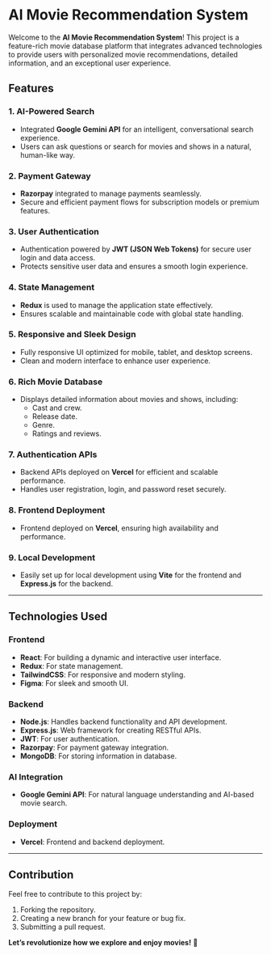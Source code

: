 # AI Movie Recommendation System  

Welcome to the **AI Movie Recommendation System**! This project is a feature-rich movie database platform that integrates advanced technologies to provide users with personalized movie recommendations, detailed information, and an exceptional user experience.  

## Features  

### 1. **AI-Powered Search**
   - Integrated **Google Gemini API** for an intelligent, conversational search experience.  
   - Users can ask questions or search for movies and shows in a natural, human-like way.  

### 2. **Payment Gateway**
   - **Razorpay** integrated to manage payments seamlessly.  
   - Secure and efficient payment flows for subscription models or premium features.  

### 3. **User Authentication**
   - Authentication powered by **JWT (JSON Web Tokens)** for secure user login and data access.  
   - Protects sensitive user data and ensures a smooth login experience.  

### 4. **State Management**
   - **Redux** is used to manage the application state effectively.  
   - Ensures scalable and maintainable code with global state handling.  

### 5. **Responsive and Sleek Design**
   - Fully responsive UI optimized for mobile, tablet, and desktop screens.  
   - Clean and modern interface to enhance user experience.  

### 6. **Rich Movie Database**
   - Displays detailed information about movies and shows, including:  
      - Cast and crew.  
      - Release date.  
      - Genre.  
      - Ratings and reviews.  

### 7. **Authentication APIs**  
   - Backend APIs deployed on **Vercel** for efficient and scalable performance.  
   - Handles user registration, login, and password reset securely.  

### 8. **Frontend Deployment**  
   - Frontend deployed on **Vercel**, ensuring high availability and performance.  

### 9. **Local Development**
   - Easily set up for local development using **Vite** for the frontend and **Express.js** for the backend.  

---

## Technologies Used  

### Frontend  
- **React**: For building a dynamic and interactive user interface.  
- **Redux**: For state management.  
- **TailwindCSS**: For responsive and modern styling.
- **Figma**: For sleek and smooth UI. 

### Backend  
- **Node.js**: Handles backend functionality and API development.  
- **Express.js**: Web framework for creating RESTful APIs.  
- **JWT**: For user authentication.  
- **Razorpay**: For payment gateway integration.
- **MongoDB**: For storing information in database.

### AI Integration  
- **Google Gemini API**: For natural language understanding and AI-based movie search.  

### Deployment  
- **Vercel**: Frontend and backend deployment.  

---

## Contribution

Feel free to contribute to this project by:
  1. Forking the repository.
  2. Creating a new branch for your feature or bug fix.
  3. Submitting a pull request.

**Let’s revolutionize how we explore and enjoy movies!** 🎥


